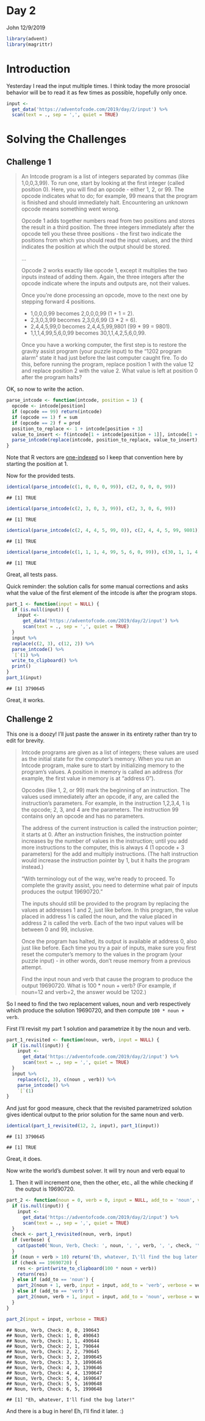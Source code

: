 Day 2
================
John
12/9/2019

``` r
library(advent)
library(magrittr)
```

# Introduction

Yesterday I read the input multiple times. I think today the more
prosocial behavior will be to read it as few times as possible,
hopefully only once.

``` r
input <- 
  get_data('https://adventofcode.com/2019/day/2/input') %>% 
  scan(text = ., sep = ',', quiet = TRUE)
```

# Solving the Challenges

## Challenge 1

> An Intcode program is a list of integers separated by commas (like
> 1,0,0,3,99). To run one, start by looking at the first integer (called
> position 0). Here, you will find an opcode - either 1, 2, or 99. The
> opcode indicates what to do; for example, 99 means that the program is
> finished and should immediately halt. Encountering an unknown opcode
> means something went wrong.
> 
> Opcode 1 adds together numbers read from two positions and stores the
> result in a third position. The three integers immediately after the
> opcode tell you these three positions - the first two indicate the
> positions from which you should read the input values, and the third
> indicates the position at which the output should be stored.
> 
> …
> 
> Opcode 2 works exactly like opcode 1, except it multiplies the two
> inputs instead of adding them. Again, the three integers after the
> opcode indicate where the inputs and outputs are, not their values.
> 
> Once you’re done processing an opcode, move to the next one by
> stepping forward 4 positions.
> 
>   - 1,0,0,0,99 becomes 2,0,0,0,99 (1 + 1 = 2).
>   - 2,3,0,3,99 becomes 2,3,0,6,99 (3 \* 2 = 6).
>   - 2,4,4,5,99,0 becomes 2,4,4,5,99,9801 (99 \* 99 = 9801).
>   - 1,1,1,4,99,5,6,0,99 becomes 30,1,1,4,2,5,6,0,99.
> 
> Once you have a working computer, the first step is to restore the
> gravity assist program (your puzzle input) to the “1202 program alarm”
> state it had just before the last computer caught fire. To do this,
> before running the program, replace position 1 with the value 12 and
> replace position 2 with the value 2. What value is left at position 0
> after the program halts?

OK, so now to write the action.

``` r
parse_intcode <- function(intcode, position = 1) {
  opcode <- intcode[position]
  if (opcode == 99) return(intcode)
  if (opcode == 1) f = sum
  if (opcode == 2) f = prod
  position_to_replace <- 1 + intcode[position + 3]
  value_to_insert <- f(intcode[1 + intcode[position + 1]], intcode[1 + intcode[position + 2]])
  parse_intcode(replace(intcode, position_to_replace, value_to_insert), position + 4)
}
```

Note that R vectors are
[one-indexed](https://stackoverflow.com/questions/3135325/why-do-vector-indices-in-r-start-with-1-instead-of-0)
so I keep that convention here by starting the position at 1.

Now for the provided tests.

``` r
identical(parse_intcode(c(1, 0, 0, 0, 99)), c(2, 0, 0, 0, 99))
```

    ## [1] TRUE

``` r
identical(parse_intcode(c(2, 3, 0, 3, 99)), c(2, 3, 0, 6, 99))
```

    ## [1] TRUE

``` r
identical(parse_intcode(c(2, 4, 4, 5, 99, 0)), c(2, 4, 4, 5, 99, 9801))
```

    ## [1] TRUE

``` r
identical(parse_intcode(c(1, 1, 1, 4, 99, 5, 6, 0, 99)), c(30, 1, 1, 4, 2, 5, 6, 0, 99))
```

    ## [1] TRUE

Great, all tests pass.

Quick reminder: the solution calls for some manual corrections and asks
what the value of the first element of the intcode is after the program
stops.

``` r
part_1 <- function(input = NULL) {
  if (is.null(input)) {
    input <- 
      get_data('https://adventofcode.com/2019/day/2/input') %>% 
      scan(text = ., sep = ',', quiet = TRUE)
  }
  input %>% 
  replace(c(2, 3), c(12, 2)) %>% 
  parse_intcode() %>% 
  `[`(1) %>% 
  write_to_clipboard() %>% 
  print()
}
part_1(input)
```

    ## [1] 3790645

Great, it works.

## Challenge 2

This one is a doozy\! I’ll just paste the answer in its entirety rather
than try to edit for brevity.

> Intcode programs are given as a list of integers; these values are
> used as the initial state for the computer’s memory. When you run an
> Intcode program, make sure to start by initializing memory to the
> program’s values. A position in memory is called an address (for
> example, the first value in memory is at “address 0”).
> 
> Opcodes (like 1, 2, or 99) mark the beginning of an instruction. The
> values used immediately after an opcode, if any, are called the
> instruction’s parameters. For example, in the instruction 1,2,3,4, 1
> is the opcode; 2, 3, and 4 are the parameters. The instruction 99
> contains only an opcode and has no parameters.
> 
> The address of the current instruction is called the instruction
> pointer; it starts at 0. After an instruction finishes, the
> instruction pointer increases by the number of values in the
> instruction; until you add more instructions to the computer, this is
> always 4 (1 opcode + 3 parameters) for the add and multiply
> instructions. (The halt instruction would increase the instruction
> pointer by 1, but it halts the program instead.)
> 
> “With terminology out of the way, we’re ready to proceed. To complete
> the gravity assist, you need to determine what pair of inputs produces
> the output 19690720.”
> 
> The inputs should still be provided to the program by replacing the
> values at addresses 1 and 2, just like before. In this program, the
> value placed in address 1 is called the noun, and the value placed in
> address 2 is called the verb. Each of the two input values will be
> between 0 and 99, inclusive.
> 
> Once the program has halted, its output is available at address 0,
> also just like before. Each time you try a pair of inputs, make sure
> you first reset the computer’s memory to the values in the program
> (your puzzle input) - in other words, don’t reuse memory from a
> previous attempt.
> 
> Find the input noun and verb that cause the program to produce the
> output 19690720. What is 100 \* noun + verb? (For example, if noun=12
> and verb=2, the answer would be 1202.)

So I need to find the two replacement values, noun and verb respectively
which produce the solution 19690720, and then compute `100 * noun +
verb`.

First I’ll revisit my part 1 solution and parametrize it by the noun and
verb.

``` r
part_1_revisited <- function(noun, verb, input = NULL) {
  if (is.null(input)) {
    input <- 
      get_data('https://adventofcode.com/2019/day/2/input') %>% 
      scan(text = ., sep = ',', quiet = TRUE)
  }
  input %>% 
    replace(c(2, 3), c(noun , verb)) %>% 
    parse_intcode() %>% 
    `[`(1)
}
```

And just for good measure, check that the revisited parametrized
solution gives identical output to the prior solution for the same noun
and verb.

``` r
identical(part_1_revisited(12, 2, input), part_1(input))
```

    ## [1] 3790645

    ## [1] TRUE

Great, it does.

Now write the world’s dumbest solver. It will try noun and verb equal to
1. Then it will increment one, then the other, etc., all the while
checking if the output is 19690720.

``` r
part_2 <- function(noun = 0, verb = 0, input = NULL, add_to = 'noun', verbose = TRUE) {
  if (is.null(input)) {
    input <- 
      get_data('https://adventofcode.com/2019/day/2/input') %>% 
      scan(text = ., sep = ',', quiet = TRUE)
  }
  check <- part_1_revisited(noun, verb, input)
  if (verbose) {
    cat(paste0('Noun, Verb, Check: ', noun, ', ', verb, ', ', check, '\n'))
  }
  if (noun + verb > 10) return('Eh, whatever, I\'ll find the bug later!')
  if (check == 19690720) {
    res <- print(write_to_clipboard(100 * noun + verb))
    return(res)
  } else if (add_to == 'noun') {
    part_2(noun + 1, verb, input = input, add_to = 'verb', verbose = verbose)
  } else if (add_to == 'verb') {
    part_2(noun, verb + 1, input = input, add_to = 'noun', verbose = verbose)
  }
}
```

``` r
part_2(input = input, verbose = TRUE)
```

    ## Noun, Verb, Check: 0, 0, 190643
    ## Noun, Verb, Check: 1, 0, 490643
    ## Noun, Verb, Check: 1, 1, 490644
    ## Noun, Verb, Check: 2, 1, 790644
    ## Noun, Verb, Check: 2, 2, 790645
    ## Noun, Verb, Check: 3, 2, 1090645
    ## Noun, Verb, Check: 3, 3, 1090646
    ## Noun, Verb, Check: 4, 3, 1390646
    ## Noun, Verb, Check: 4, 4, 1390647
    ## Noun, Verb, Check: 5, 4, 1690647
    ## Noun, Verb, Check: 5, 5, 1690648
    ## Noun, Verb, Check: 6, 5, 1990648

    ## [1] "Eh, whatever, I'll find the bug later!"

And there is a bug in here\! Eh, I’ll find it later. :)

